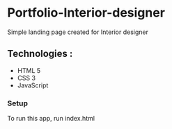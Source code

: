﻿# Portfolio-Interior-designer
Simple landing page created for Interior designer 

## Technologies :

* HTML 5
* CSS 3
* JavaScript

### Setup

To run this app, run index.html
